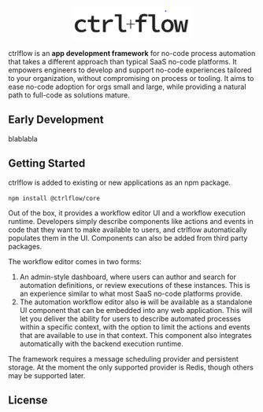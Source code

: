 <p align="center">
  <img width="245" height="70" src="./docs/Logo.PNG">
</p>

ctrlflow is an **app development framework** for no-code process automation that takes a different approach than typical SaaS no-code platforms. It empowers engineers to develop and support no-code experiences tailored to your organization, without compromising on process or tooling. It aims to ease no-code adoption for orgs small and large, while providing a natural path to full-code as solutions mature.

## Early Development

blablabla

## Getting Started

ctrlflow is added to existing or new applications as an npm package.

`npm install @ctrlflow/core`

Out of the box, it provides a workflow editor UI and a workflow execution runtime. Developers simply describe components like actions and events in code that they want to make available to users, and ctrlflow automatically populates them in the UI. Components can also be added from third party packages.

The workflow editor comes in two forms:

1) An admin-style dashboard, where users can author and search for automation definitions, or review executions of these instances. This is an experience similar to what most SaaS no-code platforms provide.
2) The automation workflow editor also ~~is~~ will be available as a standalone UI component that can be embedded into any web application. This will let you deliver the ability for users to describe automated processes within a specific context, with the option to limit the actions and events that are available to use in that context. This component also integrates automatically with the backend execution runtime.

The framework requires a message scheduling provider and persistent storage. At the moment the only supported provider is Redis, though others may be supported later.

## License
